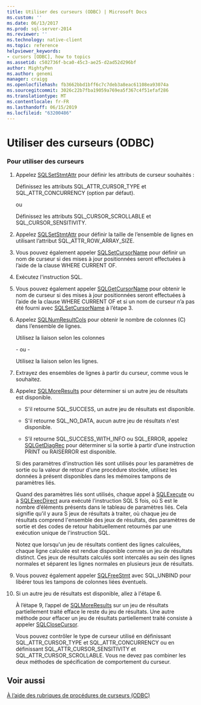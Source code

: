 ```yaml
---
title: Utiliser des curseurs (ODBC) | Microsoft Docs
ms.custom: ''
ms.date: 06/13/2017
ms.prod: sql-server-2014
ms.reviewer: ''
ms.technology: native-client
ms.topic: reference
helpviewer_keywords:
- cursors [ODBC], how to topics
ms.assetid: c502736f-bca0-45c3-ae25-d2ad52d296bf
author: MightyPen
ms.author: genemi
manager: craigg
ms.openlocfilehash: fb3662bbd1bff6c7c7deb3a8eac61108ea93074a
ms.sourcegitcommit: 3026c22b7fba19059a769ea5f367c4f51efaf286
ms.translationtype: MT
ms.contentlocale: fr-FR
ms.lasthandoff: 06/15/2019
ms.locfileid: "63200486"
---
```

# <a name="use-cursors-odbc"></a>Utiliser des curseurs (ODBC)
    
### <a name="to-use-cursors"></a>Pour utiliser des curseurs  
  
1.  Appelez [SQLSetStmtAttr](../../native-client-odbc-api/sqlsetstmtattr.md) pour définir les attributs de curseur souhaités :  
  
     Définissez les attributs SQL_ATTR_CURSOR_TYPE et SQL_ATTR_CONCURRENCY (option par défaut).  
  
     ou  
  
     Définissez les attributs SQL_CURSOR_SCROLLABLE et SQL_CURSOR_SENSITIVITY.  
  
2.  Appelez [SQLSetStmtAttr](../../native-client-odbc-api/sqlsetstmtattr.md) pour définir la taille de l’ensemble de lignes en utilisant l’attribut SQL_ATTR_ROW_ARRAY_SIZE.  
  
3.  Vous pouvez également appeler [SQLSetCursorName](https://go.microsoft.com/fwlink/?LinkId=58406) pour définir un nom de curseur si des mises à jour positionnées seront effectuées à l’aide de la clause WHERE CURRENT OF.  
  
4.  Exécutez l'instruction SQL.  
  
5.  Vous pouvez également appeler [SQLGetCursorName](../../native-client-odbc-api/sqlgetcursorname.md) pour obtenir le nom de curseur si des mises à jour positionnées seront effectuées à l’aide de la clause WHERE CURRENT OF et si un nom de curseur n’a pas été fourni avec [SQLSetCursorName](https://go.microsoft.com/fwlink/?LinkId=58406) à l’étape 3.  
  
6.  Appelez [SQLNumResultCols](../../native-client-odbc-api/sqlnumresultcols.md) pour obtenir le nombre de colonnes (C) dans l’ensemble de lignes.  
  
     Utilisez la liaison selon les colonnes  
  
     \- ou -  
  
     Utilisez la liaison selon les lignes.  
  
7.  Extrayez des ensembles de lignes à partir du curseur, comme vous le souhaitez.  
  
8.  Appelez [SQLMoreResults](../../native-client-odbc-api/sqlmoreresults.md) pour déterminer si un autre jeu de résultats est disponible.  
  
    -   S'il retourne SQL_SUCCESS, un autre jeu de résultats est disponible.  
  
    -   S'il retourne SQL_NO_DATA, aucun autre jeu de résultats n'est disponible.  
  
    -   S’il retourne SQL_SUCCESS_WITH_INFO ou SQL_ERROR, appelez [SQLGetDiagRec](https://go.microsoft.com/fwlink/?LinkId=58402) pour déterminer si la sortie à partir d’une instruction PRINT ou RAISERROR est disponible.  
  
     Si des paramètres d'instruction liés sont utilisés pour les paramètres de sortie ou la valeur de retour d'une procédure stockée, utilisez les données à présent disponibles dans les mémoires tampons de paramètres liés.  
  
     Quand des paramètres liés sont utilisés, chaque appel à [SQLExecute](https://go.microsoft.com/fwlink/?LinkId=58400) ou à [SQLExecDirect](https://go.microsoft.com/fwlink/?LinkId=58399) aura exécuté l’instruction SQL S fois, où S est le nombre d’éléments présents dans le tableau de paramètres liés. Cela signifie qu'il y aura S jeux de résultats à traiter, où chaque jeu de résultats comprend l'ensemble des jeux de résultats, des paramètres de sortie et des codes de retour habituellement retournés par une exécution unique de l'instruction SQL.  
  
     Notez que lorsqu'un jeu de résultats contient des lignes calculées, chaque ligne calculée est rendue disponible comme un jeu de résultats distinct. Ces jeux de résultats calculés sont intercalés au sein des lignes normales et séparent les lignes normales en plusieurs jeux de résultats.  
  
9. Vous pouvez également appeler [SQLFreeStmt](../../native-client-odbc-api/sqlfreestmt.md) avec SQL_UNBIND pour libérer tous les tampons de colonnes liées éventuels.  
  
10. Si un autre jeu de résultats est disponible, allez à l'étape 6.  
  
     À l’étape 9, l’appel de [SQLMoreResults](../../native-client-odbc-api/sqlmoreresults.md) sur un jeu de résultats partiellement traité efface le reste du jeu de résultats. Une autre méthode pour effacer un jeu de résultats partiellement traité consiste à appeler [SQLCloseCursor](../../native-client-odbc-api/sqlclosecursor.md).  
  
     Vous pouvez contrôler le type de curseur utilisé en définissant SQL_ATTR_CURSOR_TYPE et SQL_ATTR_CONCURRENCY ou en définissant SQL_ATTR_CURSOR_SENSITIVITY et SQL_ATTR_CURSOR_SCROLLABLE. Vous ne devez pas combiner les deux méthodes de spécification de comportement du curseur.  
  
## <a name="see-also"></a>Voir aussi  
 [À l’aide des rubriques de procédures de curseurs &#40;ODBC&#41;](using-cursors-how-to-topics-odbc.md)  
  
  

